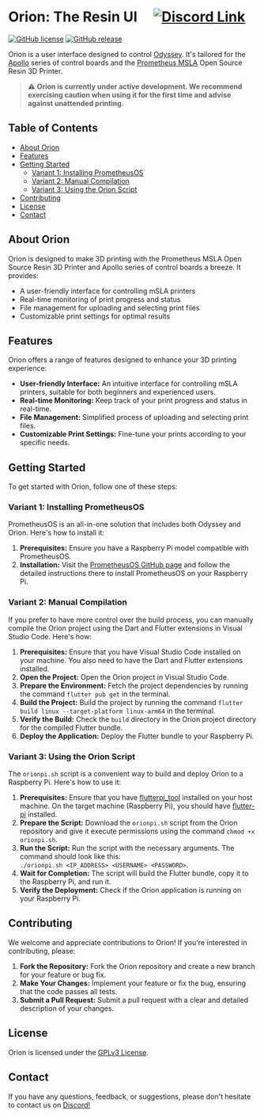 # Orion: The Resin UI &nbsp;&nbsp;&nbsp; [![Discord Link](https://discordapp.com/api/guilds/881628699500359731/widget.png?style=shield)](https://discord.gg/GFUn9gwRsj)

[![GitHub license](https://img.shields.io/github/license/TheContrappostoShop/Orion.svg?style=for-the-badge)](https://github.com/TheContrappostoShop/Orion/blob/main/LICENSE)
[![GitHub release](https://img.shields.io/github/release/TheContrappostoShop/Orion.svg?style=for-the-badge)](https://github.com/TheContrappostoShop/Orion/releases)

Orion is a user interface designed to control [Odyssey](https://github.com/TheContrappostoShop/Odyssey). It's tailored for the [Apollo](https://github.com/TheContrappostoShop/Apollo) series of control boards and the [Prometheus MSLA](https://github.com/TheContrappostoShop/Prometheus-MSLA) Open Source Resin 3D Printer.

> :warning: **Orion is currently under active development. We recommend exercising caution when using it for the first time and advise against unattended printing.**

## Table of Contents

- [About Orion](#about-orion)
- [Features](#features)
- [Getting Started](#getting-started)
  - [Variant 1: Installing PrometheusOS](#variant-1-installing-prometheusos)
  - [Variant 2: Manual Compilation](#variant-2-manual-compilation)
  - [Variant 3: Using the Orion Script](#variant-3-using-the-orion-script)
- [Contributing](#contributing)
- [License](#license)
- [Contact](#contact)

## About Orion

Orion is designed to make 3D printing with the Prometheus MSLA Open Source Resin 3D Printer and Apollo series of control boards a breeze. It provides:

- A user-friendly interface for controlling mSLA printers
- Real-time monitoring of print progress and status
- File management for uploading and selecting print files
- Customizable print settings for optimal results

## Features

Orion offers a range of features designed to enhance your 3D printing experience:

- **User-friendly Interface:** An intuitive interface for controlling mSLA printers, suitable for both beginners and experienced users.
- **Real-time Monitoring:** Keep track of your print progress and status in real-time.
- **File Management:** Simplified process of uploading and selecting print files.
- **Customizable Print Settings:** Fine-tune your prints according to your specific needs.

## Getting Started

To get started with Orion, follow one of these steps:

### Variant 1: Installing PrometheusOS

PrometheusOS is an all-in-one solution that includes both Odyssey and Orion. Here's how to install it:

1. **Prerequisites:** Ensure you have a Raspberry Pi model compatible with PrometheusOS.
2. **Installation:** Visit the [PrometheusOS GitHub page](https://github.com/TheContrappostoShop/PrometheusOS) and follow the detailed instructions there to install PrometheusOS on your Raspberry Pi.

### Variant 2: Manual Compilation

If you prefer to have more control over the build process, you can manually compile the Orion project using the Dart and Flutter extensions in Visual Studio Code. Here's how:

1. **Prerequisites:** Ensure that you have Visual Studio Code installed on your machine. You also need to have the Dart and Flutter extensions installed.
2. **Open the Project:** Open the Orion project in Visual Studio Code.
3. **Prepare the Environment:** Fetch the project dependencies by running the command `flutter pub get` in the terminal.
4. **Build the Project:** Build the project by running the command `flutter build linux --target-platform linux-arm64` in the terminal.
5. **Verify the Build:** Check the `build` directory in the Orion project directory for the compiled Flutter bundle.
6. **Deploy the Application:** Deploy the Flutter bundle to your Raspberry Pi.

### Variant 3: Using the Orion Script

The `orionpi.sh` script is a convenient way to build and deploy Orion to a Raspberry Pi. Here's how to use it:

1. **Prerequisites:** Ensure that you have [flutterpi_tool](https://pub.dev/packages/flutterpi_tool) installed on your host machine. On the target machine (Raspberry Pi), you should have [flutter-pi](https://github.com/ardera/flutter-pi) installed.
2. **Prepare the Script:** Download the `orionpi.sh` script from the Orion repository and give it execute permissions using the command `chmod +x orionpi.sh`.
3. **Run the Script:** Run the script with the necessary arguments. The command should look like this: <br>`./orionpi.sh <IP_ADDRESS> <USERNAME> <PASSWORD>`.
4. **Wait for Completion:** The script will build the Flutter bundle, copy it to the Raspberry Pi, and run it.
5. **Verify the Deployment:** Check if the Orion application is running on your Raspberry Pi.

## Contributing

We welcome and appreciate contributions to Orion! If you're interested in contributing, please:

1. **Fork the Repository:** Fork the Orion repository and create a new branch for your feature or bug fix.
2. **Make Your Changes:** Implement your feature or fix the bug, ensuring that the code passes all tests.
3. **Submit a Pull Request:** Submit a pull request with a clear and detailed description of your changes.

## License

Orion is licensed under the [GPLv3 License](LICENSE).

## Contact

If you have any questions, feedback, or suggestions, please don't hesitate to contact us on [Discord!](https://discord.gg/GFUn9gwRsj)
